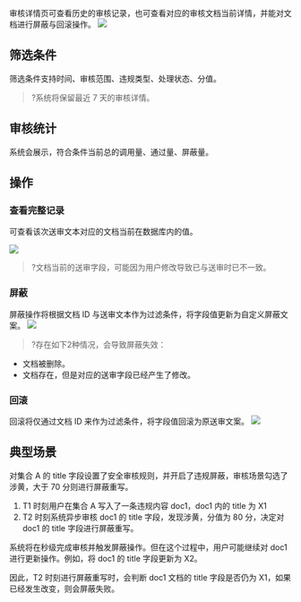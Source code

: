 审核详情页可查看历史的审核记录，也可查看对应的审核文档当前详情，并能对文档进行屏蔽与回滚操作。
![](https://qcloudimg.tencent-cloud.cn/raw/1e57a63ac55192d3ca5d30755a1c0cf5.jpg)

## 筛选条件

筛选条件支持时间、审核范围、违规类型、处理状态、分值。
>?系统将保留最近 7 天的审核详情。

## 审核统计

系统会展示，符合条件当前总的调用量、通过量、屏蔽量。

## 操作

### 查看完整记录

可查看该次送审文本对应的文档当前在数据库内的值。

![](https://qcloudimg.tencent-cloud.cn/raw/ce3393c1b1c30be857b2d8732356259d.jpg)
>?文档当前的送审字段，可能因为用户修改导致已与送审时已不一致。

### 屏蔽

屏蔽操作将根据文档 ID 与送审文本作为过滤条件，将字段值更新为自定义屏蔽文案。
![](https://qcloudimg.tencent-cloud.cn/raw/1e9487f08d3c606e9be240881ec05206.jpg)
>?存在如下2种情况，会导致屏蔽失效：
- 文档被删除。
- 文档存在，但是对应的送审字段已经产生了修改。

### 回滚

回滚将仅通过文档 ID 来作为过滤条件，将字段值回滚为原送审文案。
![](https://qcloudimg.tencent-cloud.cn/raw/373c8c7d810addc106e4cd96b62a712c.jpg)


## 典型场景

对集合 A 的 title 字段设置了安全审核规则，并开启了违规屏蔽，审核场景勾选了涉黄，大于 70 分则进行屏蔽重写。

1. T1 时刻用户在集合 A 写入了一条违规内容 doc1，doc1 内的 title 为 X1
2. T2 时刻系统异步审核 doc1 的 title 字段，发现涉黄，分值为 80 分，决定对 doc1 的 title 字段进行屏蔽重写。

系统将在秒级完成审核并触发屏蔽操作。但在这个过程中，用户可能继续对 doc1 进行更新操作。例如，将 doc1 的 title 字段更新为 X2。

因此，T2 时刻进行屏蔽重写时，会判断 doc1 文档的 title 字段是否仍为 X1，如果已经发生改变，则会屏蔽失败。
